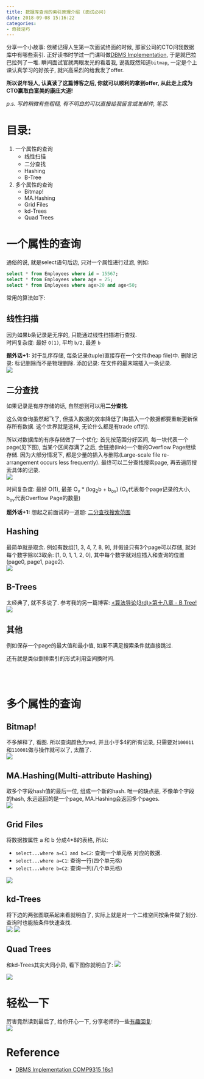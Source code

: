```yaml
---
title: 数据库查询的索引原理介绍 (面试必问)
date: 2018-09-08 15:16:22
categories:
- 奇技淫巧
---
```


分享一个小故事: 依稀记得人生第一次面试终面的时候, 那家公司的CTO问我数据库中有哪些索引. 正好读书时学过一门课叫做[DBMS Implementation](/blog/20160228/comp9315-16s1/), 于是就巴拉巴拉列了一堆. 瞬间面试官就两眼发光的看着我, 说我既然知道`bitmap`, 一定是个上课认真学习的好孩子, 就兴高采烈的给我发了offer.    

**所以说年轻人, 认真读了这篇博客之后, 你就可以顺利的拿到offer, 从此走上成为CTO赢取白富美的康庄大道!**

<!--more-->

*p.s. 写的稍微有些粗糙, 有不明白的可以直接给我留言或发邮件, 笔芯.*


# 目录:
1. 一个属性的查询
    - 线性扫描
    - 二分查找
    - Hashing
    - B-Tree
2. 多个属性的查询
    - Bitmap!
    - MA.Hashing
    - Grid Files
    - kd-Trees
    - Quad Trees


# 一个属性的查询
通俗的说, 就是select语句后边, 只对一个属性进行过滤, 例如:   
```sql
select * from Employees where id = 15567;
select * from Employees where age = 25;
select * from Employees where age>20 and age<50;
```
常用的算法如下: 


## 线性扫描
因为如果b条记录是无序的, 只能通过线性扫描进行查找.    
时间复杂度: 最好 `O(1)`, 平均 `b/2`, 最差 `b`

**题外话+1:** 对于乱序存储, 每条记录(tuple)直接存在一个文件(heap file)中. 删除记录: 标记删除而不是物理删除. 添加记录: 在文件的最末端插入一条记录.   
![](../images/blog/180908_db_index/15364015461625.png)


## 二分查找
如果记录是有序存储的话, 自然想到可以用**二分查找**. 

这么做查询虽然起飞了, 但插入数据的效率降低了(每插入一个数据都要重新更新保存所有数据. 这个世界就是这样, 无论什么都是有trade off的). 

所以对数据库的有序存储做了一个优化: 首先按范围分好区间, 每一块代表一个page(见下图), 当某个区间存满了之后, 会链接(link)一个新的Overflow Page继续存储. 因为大部分情况下, 都是少量的插入与删除(Large-scale file re-arrangement occurs less frequently). 最终可以二分查找搜索page, 再去遍历搜索具体的记录.   
![](../images/blog/180908_db_index/15363956855602.png)

时间复杂度: 最好 O(1), 最差 O<sub>v</sub> * (log<sub>2</sub>b + b<sub>ov</sub>) (O<sub>v</sub>代表每个page记录的大小, b<sub>ov</sub>代表Overflow Page的数量)

**题外话+1:** 想起之前面试的一道题: [二分查找搜索范围](/blog/20170306/binary-search/)

## Hashing
最简单就是取余. 例如有数组[1, 3, 4, 7, 8, 9], 并假设只有3个page可以存储, 就对每个数字除以3取余: [1, 0, 1, 1, 2, 0], 其中每个数字就对应插入和查询的位置(page0, page1, page2).    
![](../images/blog/180908_db_index/15363969825241.png)

## B-Trees
太经典了, 就不多说了. 参考我的另一篇博客: [<算法导论(3rd)>第十八章 - B Tree!](/blog/20180222/b-tree/)
![](../images/blog/180908_db_index/15363972757491.png)

## 其他
例如保存一个page的最大值和最小值, 如果不满足搜索条件就直接跳过. 

还有就是类似倒排索引的形式利用空间换时间. 


<br><br>


# 多个属性的查询
## Bitmap!
不多解释了, 看图. 所以查询颜色为red, 并且小于$4的所有记录, 只需要对`100011`和`110001`做与操作就可以了, 太酷了.   
![](../images/blog/180908_db_index/15363990956974.png)
## MA.Hashing(Multi-attribute Hashing)
取多个字段hash值的最后一位, 组成一个新的hash. 唯一的缺点是, 不像单个字段的hash, 永远返回的是一个page, MA.Hashing会返回多个pages.     
![](../images/blog/180908_db_index/15364000629141.png)

## Grid Files
将数据按属性 a 和 b 分成4*8的表格, 所以:
- `select...where a=C1 and b=C2`: 查询一个单元格 对应的数据. 
- `select...where a=C1`: 查询一行(四个单元格)
- `select...where b=C2`: 查询一列(八个单元格)

![](../images/blog/180908_db_index/15364000375708.png)

## kd-Trees
将下边的两张图联系起来看就明白了, 实际上就是对一个二维空间按条件做了划分. 查询时也能按条件快速查找.    
![](../images/blog/180908_db_index/15364008641628.png)
![](../images/blog/180908_db_index/15364008737883.png)

## Quad Trees
和kd-Trees其实大同小异, 看下图你就明白了:
![](../images/blog/180908_db_index/15364012003041.png)

![](../images/blog/180908_db_index/15364012046702.png)


# 轻松一下
厉害竟然读到最后了, 给你开心一下, 分享老师的一些[有趣回复](https://webcms3.cse.unsw.edu.au/COMP9315/16s1/):    
![](../images/blog/180908_db_index/15364006591962.jpg)


# Reference
- [DBMS Implementation COMP9315 16s1](https://webcms3.cse.unsw.edu.au/COMP9315/16s1/)


